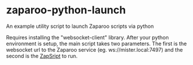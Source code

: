 # zaparoo-python-launch
An example utility script to launch Zaparoo scripts via python

Requires installing the "websocket-client" library. After your python environment is setup, the main script takes two parameters. The first is the websocket url to the Zaparoo service (eg. ws://mister.local:7497) and the second is the [ZapSript](https://wiki.zaparoo.org/ZapScript#Generic_Launch_(launch)) to run.
